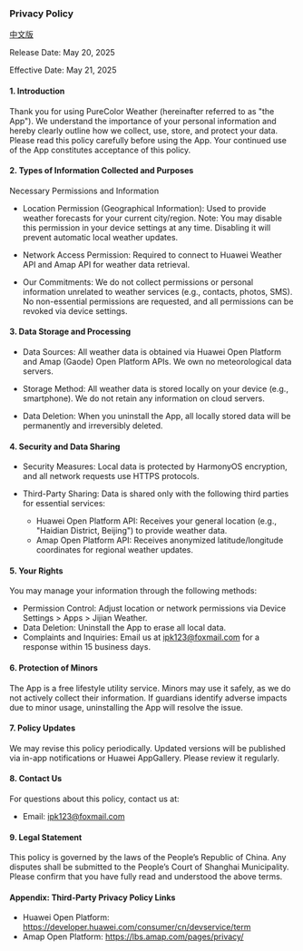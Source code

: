 ### Privacy Policy

[中文版](privacy-policy-for-good-weather-zh.md)

Release Date: May 20, 2025

Effective Date: May 21, 2025

#### 1. Introduction
Thank you for using PureColor Weather (hereinafter referred to as "the App"). We understand the importance of your personal information and hereby clearly outline how we collect, use, store, and protect your data. Please read this policy carefully before using the App. Your continued use of the App constitutes acceptance of this policy.

#### 2. Types of Information Collected and Purposes
Necessary Permissions and Information

* Location Permission (Geographical Information):
Used to provide weather forecasts for your current city/region.
Note: You may disable this permission in your device settings at any time. Disabling it will prevent automatic local weather updates.

* Network Access Permission:
Required to connect to Huawei Weather API and Amap API for weather data retrieval.

* Our Commitments:
We do not collect permissions or personal information unrelated to weather services (e.g., contacts, photos, SMS).
No non-essential permissions are requested, and all permissions can be revoked via device settings.

#### 3. Data Storage and Processing

* Data Sources:
All weather data is obtained via Huawei Open Platform and Amap (Gaode) Open Platform APIs. We own no meteorological data servers.

* Storage Method:
All weather data is stored locally on your device (e.g., smartphone). We do not retain any information on cloud servers.

* Data Deletion:
When you uninstall the App, all locally stored data will be permanently and irreversibly deleted.

#### 4. Security and Data Sharing
* Security Measures:
Local data is protected by HarmonyOS encryption, and all network requests use HTTPS protocols.

* Third-Party Sharing:
Data is shared only with the following third parties for essential services:
	* Huawei Open Platform API: Receives your general location (e.g., "Haidian District, Beijing") to provide weather data.
	* Amap Open Platform API: Receives anonymized latitude/longitude coordinates for regional weather updates.

#### 5. Your Rights
You may manage your information through the following methods:
* Permission Control: Adjust location or network permissions via Device Settings > Apps > Jijian Weather.
* Data Deletion: Uninstall the App to erase all local data.
* Complaints and Inquiries: Email us at ipk123@foxmail.com for a response within 15 business days.

#### 6. Protection of Minors
The App is a free lifestyle utility service. Minors may use it safely, as we do not actively collect their information. If guardians identify adverse impacts due to minor usage, uninstalling the App will resolve the issue.

#### 7. Policy Updates
We may revise this policy periodically. Updated versions will be published via in-app notifications or Huawei AppGallery. Please review it regularly.

#### 8. Contact Us
For questions about this policy, contact us at:
* Email: ipk123@foxmail.com

#### 9. Legal Statement
This policy is governed by the laws of the People’s Republic of China. Any disputes shall be submitted to the People’s Court of Shanghai Municipality.
Please confirm that you have fully read and understood the above terms.

#### Appendix: Third-Party Privacy Policy Links
* Huawei Open Platform: https://developer.huawei.com/consumer/cn/devservice/term
* Amap Open Platform: https://lbs.amap.com/pages/privacy/
